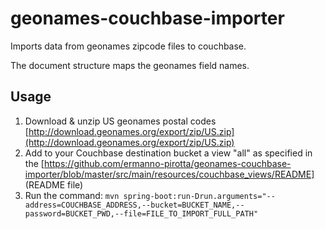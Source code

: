 # geonames-couchbase-importer
Imports data from geonames zipcode files to couchbase. 

The document structure maps the geonames field names. 
## Usage

1. Download & unzip US geonames postal codes [http://download.geonames.org/export/zip/US.zip](http://download.geonames.org/export/zip/US.zip)
2. Add to your Couchbase destination bucket a view "all" as specified in the [https://github.com/ermanno-pirotta/geonames-couchbase-importer/blob/master/src/main/resources/couchbase_views/README] (README file)
3. Run the command: `mvn spring-boot:run-Drun.arguments="--address=COUCHBASE_ADDRESS,--bucket=BUCKET_NAME,--password=BUCKET_PWD,--file=FILE_TO_IMPORT_FULL_PATH" `

